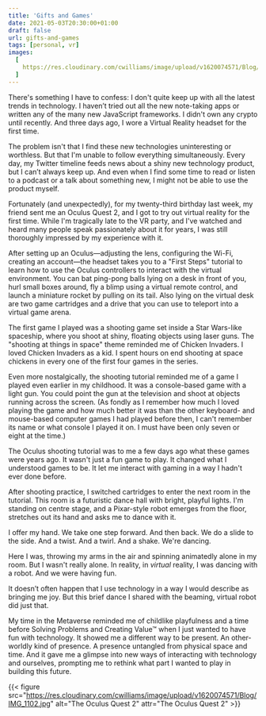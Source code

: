 ```yaml
---
title: 'Gifts and Games'
date: 2021-05-03T20:30:00+01:00
draft: false
url: gifts-and-games
tags: [personal, vr]
images:
  [
    https://res.cloudinary.com/cwilliams/image/upload/v1620074571/Blog/IMG_1102.jpg,
  ]
---
```


There's something I have to confess: I don't quite keep up with all the latest trends in technology. I haven’t tried out all the new note-taking apps or written any of the many new JavaScript frameworks. I didn't own any crypto until recently. And three days ago, I wore a Virtual Reality headset for the first time.

The problem isn't that I find these new technologies uninteresting or worthless. But that I'm unable to follow everything simultaneously. Every day, my Twitter timeline feeds news about a shiny new technology product, but I can’t always keep up. And even when I find some time to read or listen to a podcast or a talk about something new, I might not be able to use the product myself.

Fortunately (and unexpectedly), for my twenty-third birthday last week, my friend sent me an Oculus Quest 2, and I got to try out virtual reality for the first time. While I'm tragically late to the VR party, and I've watched and heard many people speak passionately about it for years, I was still thoroughly impressed by my experience with it.

After setting up an Oculus—adjusting the lens, configuring the Wi-Fi, creating an account—the headset takes you to a "First Steps" tutorial to learn how to use the Oculus controllers to interact with the virtual environment. You can bat ping-pong balls lying on a desk in front of you, hurl small boxes around, fly a blimp using a virtual remote control, and launch a miniature rocket by pulling on its tail. Also lying on the virtual desk are two game cartridges and a drive that you can use to teleport into a virtual game arena.

The first game I played was a shooting game set inside a Star Wars-like spaceship, where you shoot at shiny, floating objects using laser guns. The "shooting at things in space" theme reminded me of Chicken Invaders. I loved Chicken Invaders as a kid. I spent hours on end shooting at space chickens in every one of the first four games in the series.

Even more nostalgically, the shooting tutorial reminded me of a game I played even earlier in my childhood. It was a console-based game with a light gun. You could point the gun at the television and shoot at objects running across the screen. (As fondly as I remember how much I loved playing the game and how much better it was than the other keyboard- and mouse-based computer games I had played before then, I can't remember its name or what console I played it on. I must have been only seven or eight at the time.)

The Oculus shooting tutorial was to me a few days ago what these games were years ago. It wasn't just a fun game to play. It changed what I understood games to be. It let me interact with gaming in a way I hadn't ever done before.

After shooting practice, I switched cartridges to enter the next room in the tutorial. This room is a futuristic dance hall with bright, playful lights. I'm standing on centre stage, and a Pixar-style robot emerges from the floor, stretches out its hand and asks me to dance with it.

I offer my hand. We take one step forward. And then back. We do a slide to the side. And a twist. And a twirl. And a shake. We're dancing.

Here I was, throwing my arms in the air and spinning animatedly alone in my room. But I wasn't really alone. In reality, in _virtual_ reality, I was dancing with a robot. And we were having fun.

It doesn’t often happen that I use technology in a way I would describe as bringing me joy. But this brief dance I shared with the beaming, virtual robot did just that.

My time in the Metaverse reminded me of childlike playfulness and a time before Solving Problems and Creating Value™ when I just wanted to have fun with technology. It showed me a different way to be present. An other-worldly kind of presence. A presence untangled from physical space and time. And it gave me a glimpse into new ways of interacting with technology and ourselves, prompting me to rethink what part I wanted to play in building this future.

{{< figure src="https://res.cloudinary.com/cwilliams/image/upload/v1620074571/Blog/IMG_1102.jpg" alt="The Oculus Quest 2" attr="The Oculus Quest 2" >}}
